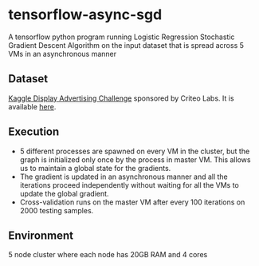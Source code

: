 # tensorflow-async-sgd
A tensorflow python program running Logistic Regression Stochastic Gradient Descent Algorithm on the input dataset that is spread across 5 VMs in an asynchronous manner

## Dataset
[Kaggle Display Advertising Challenge](https://www.kaggle.com/c/criteo-display-ad-challenge) sponsored by Criteo Labs. It is available [here](http://pages.cs.wisc.edu/~akella/CS838/F16/assignment3/criteo-tfr-kaggle.tar.gz).

## Execution
* 5 different processes are spawned on every VM in the cluster, but the graph is initialized only once by the process in master VM. This allows us to maintain a global state for the gradients.
* The gradient is updated in an asynchronous manner and all the iterations proceed independently without waiting for all the VMs to update the global gradient.
* Cross-validation runs on the master VM after every 100 iterations on 2000 testing samples.

## Environment
5 node cluster where each node has 20GB RAM and 4 cores 
